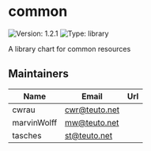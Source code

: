 [modeline]: # ( vim: set ft=markdown: )
# common

![Version: 1.2.1](https://img.shields.io/badge/Version-1.2.1-informational?style=flat-square) ![Type: library](https://img.shields.io/badge/Type-library-informational?style=flat-square)

A library chart for common resources

## Maintainers

| Name | Email | Url |
| ---- | ------ | --- |
| cwrau | <cwr@teuto.net> |  |
| marvinWolff | <mw@teuto.net> |  |
| tasches | <st@teuto.net> |  |
